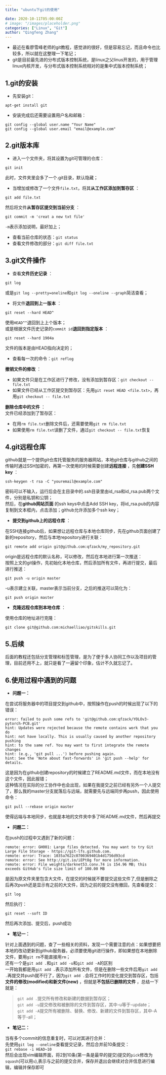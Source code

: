 ```yaml
---
title: "ubuntu下git的使用"

date: 2020-10-11T05:00:00Z
# image: "/images/placeholder.png"
categories: ["Linux", "Git"]
author: "Qingfeng Zhang"
---
```


  * 最近在看廖雪峰老师的git教程，感觉讲的很好，但是容易忘记，而且命令也比较多，所以就在这整理一下笔记；
  * git是目前最先进的分布式版本控制系统，是linux之父linus开发的，用于管理linux内核开发，与分布式版本控制系统相对的是集中式版本控制系统；

## 1.git的安装

  * 先安装git：

```shell
apt-get install git  
```
  
  * 安装完成后还需要设置用户名和邮箱：

```shell
git config --global user.name "Your Name"  
git config --global user.email "email@example.com"  
```
  
## 2.git版本库

  * 进入一个文件夹，将其设置为git可管理的仓库：

```shell
git init  
```

此时，文件夹里会多了一个.git目录，默认隐藏；

  * 当增加或修改了一个文件`file.txt`，将其**从工作区添加到暂存区** ：

```shell
git add file.txt  
```

然后将文件**从暂存区提交到当前分支** ：

```shell
git commit -m 'creat a new txt file'  
```

`-m`表示添加说明，最好加上；

  * 查看当前仓库的状态：`git status`
  * 查看文件修改的部分：`git diff file.txt`

## 3.git文件操作

  * 查看**文件历史记录** ：

```shell
git log  
```
  
或是`git log --pretty=oneline`和`git log --oneline --graph`简洁查看；

  * 将文件**退回到上一版本** ：

```shell
git reset --hard HEAD^  
```

使用`HEAD^^`退回到上上个版本；  
或是根据文件历史记录的`commit id`**退回到指定版本** ：

```shell
git reset --hard 1904a  
```
  
文件的版本是由HEAD指向决定的；

  * 查看每一次的命令：`git reflog`

**撤销文件的修改** ：

  * 如果文件只是在工作区进行了修改，没有添加到暂存区：`git checkout -- file.txt`
  * 如果文件已经从工作区提交到暂存区：先用`git reset HEAD <file.txt>`，再用`git checkout -- file.txt`

**删除仓库中的文件** ：  
文件已经添加到了暂存区：

  * 在用`rm file.txt`删除文件后，还需要使用`git rm file.txt`
  * 如果使用`rm file.txt`误删了文件，通过`git checkout -- file.txt`恢复

## 4.git远程仓库

github就是一个提供git仓库托管服务的服务器网站，本地git仓库与github之间的传输时通过SSH加密的，再第一次使用的时候需要创建**远程连接**
，先**创建SSH key** ：

```shell
ssh-keygen -t rsa -C "youremail@example.com"  
```

密码可以不输入，运行后会在主目录中的.ssh目录里由id_rsa和id_rsa.pub两个文件，分别是私钥和公钥；  
然后，在**github网站页面** 的ssh keys中点击Add SSH
key，将id_rsa.pub的内容复制到文本框内，点击添加；github允许添加多个ssh key；

  * **提交到github上的远程仓库** ： 

在SSH连接github后，如果想让远程仓库与本地仓库同步，先在github页面创建了新的repository，然后与本地repository进行关联：

```shell
git remote add origin git@github.com:qfzack/my_repository.git  
```

origin是远程仓库的默认名称，可以修改，然后在本地进行第一次推送：  
按照上文的git操作，先初始化本地仓库，然后添加所有文件，再进行提交，最后进行推送：

```shell
git push -u origin master  
```
  
-u表示建立关联，master表示当前分支，之后的推送可以简化为：
    
```shell
git push origin master  
```
  
  * **克隆远程仓库到本地仓库** ： 

使用仓库的地址进行克隆：

```shell
git clone git@github.com:michaelliao/gitskills.git  
```
  
## 5.后续

后面的教程还包括分支管理和标签管理，是为了便于多人协同工作以及项目的管理，目前还用不上，就只是看了一遍留个印象，估计不久就忘记了。

## 6.使用过程中遇到的问题

  * **问题一：**

在尝试将服务器中的项目提交到github中，按照操作在push的时候出现了以下的错误：

```shell
error: failed to push some refs to 'git@github.com:qfzack/YOLOv3-pytorch-PCB.git'  
hint: Updates were rejected because the remote contains work that you do  
hint: not have locally. This is usually caused by another repository pushing  
hint: to the same ref. You may want to first integrate the remote changes  
hint: (e.g., 'git pull ...') before pushing again.  
hint: See the 'Note about fast-forwards' in 'git push --help' for details.  
```
  
这是因为在github创建repository的时候建立了README.md文件，而在本地没有这个文件，因此报错；  
这种情况在实际的分工协作中也会出现，如果在我提交之前已经有另外一个人提交了，那么我的master分支就落后与远端，就需要先与远端同步再push，因此使用命令：

```shell    
git pull --rebase origin master  
```

使得远端与本地同步，也就是本地的文件夹中多了README.md文件，然后再提交

  * **问题二：**

在push的过程中又遇到了新的问题：

```shell
remote: error: GH001: Large files detected. You may want to try Git Large File Storage - https://git-lfs.github.com.  
remote: error: Trace: 1035a7622c0700369401b4d1756d93cd  
remote: error: See http://git.io/iEPt8g for more information.  
remote: error: File weights/darknet53.conv.74 is 154.96 MB; this exceeds GitHub's file size limit of 100.00 MB  
```
  
是因为原文件夹里包含大文件，在提交的时候就不要提交这些文件了,但是删除之后再次push还是显示有之前的大文件，因为之前的提交没有撤回，先查看提交：

```shell
git log  
```
  
然后执行：

```shell
git reset --soft ID  
```

然后再次添加、提交后，push成功

  * **笔记一：**

针对上面遇到的问题，查了一些相关的资料，发现一个需要注意的点：如果想要把本地的改动更新到github服务器，必须要使用git进行操作，即如果想在本地删除文件，要用`git
rm`不能直接用`rm`；  
还有一个是`git add .`和`git add -u`和`git add -A`的区别  
一开始我都是用`git add .`表示添加所有文件，但是在删除一些文件后用`git add .`再提交并push就不行了，因为`git add
.`会将工作时的变化提交到暂存区，包括**文件的修改(modified)和新文件(new)** ，但就是**不包括已删除的文件** ，总结一下就是：

> `git add .`提交所有修改和新建的数据到暂存区；  
> `git add -u`提交修改和被删除的文件到暂存区，其中-u等于-update；  
> `git add -A`提交所有被删除、替换、修改、新建的文件到暂存区，其中-A等于-all；

  * **笔记二：**

当有多个commit的信息重复时，可以对其进行合并：  
先使用`git log --oneline`查看提交记录，然后合并前10条提交：  
`git rebase -i HEAD~10`  
然后会出现vim编辑界面，将2到10条(第一条是最早的提交)提交的`pick`修改为`squash`(可以用`s`),表示与之前的提交合并，保存并退出会继续对合并信息进行编辑，编辑并保存即可
